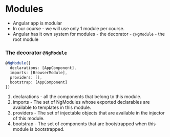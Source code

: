 # Modules

- Angular app is modular
- In our course - we will use only 1 module per course.
- Angular has it own system for modules - the decorator - `@NgModule` - the root module

### The decorator `@NgModule`

```ts
@NgModule({
  declarations: [AppComponent],
  imports: [BrowserModule],
  providers: [],
  bootstrap: [AppComponent]
})
```

1. declarations - all the components that belong to this module.
2. imports - The set of NgModules whose exported declarables are available to templates in this module.
3. providers - The set of injectable objects that are available in the injector of this module.
4. bootstrap - The set of components that are bootstrapped when this module is bootstrapped.
